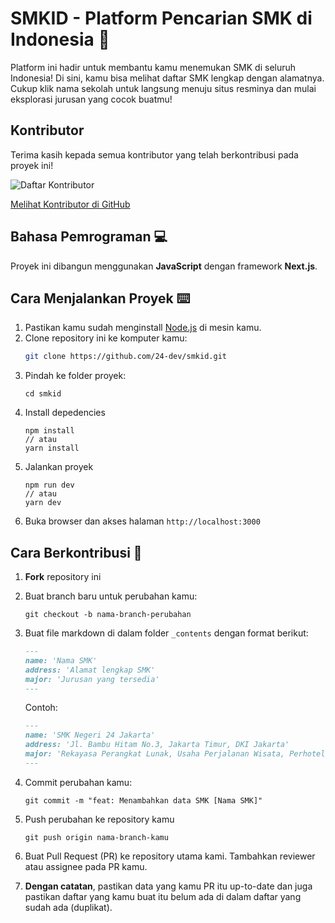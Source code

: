 # SMKID - Platform Pencarian SMK di Indonesia 🚀

Platform ini hadir untuk membantu kamu menemukan SMK di seluruh Indonesia! Di sini, kamu bisa melihat daftar SMK lengkap dengan alamatnya. Cukup klik nama sekolah untuk langsung menuju situs resminya dan mulai eksplorasi jurusan yang cocok buatmu!

## Kontributor

Terima kasih kepada semua kontributor yang telah berkontribusi pada proyek ini!

![Daftar Kontributor](https://contrib.rocks/image?repo=24-dev/smkid)

[Melihat Kontributor di GitHub](https://github.com/24-dev/smkid/graphs/contributors)

## Bahasa Pemrograman 💻

Proyek ini dibangun menggunakan **JavaScript** dengan framework **Next.js**.

## Cara Menjalankan Proyek ⌨️

1. Pastikan kamu sudah menginstall [Node.js](https://nodejs.org/) di mesin kamu.
2. Clone repository ini ke komputer kamu:
   ```bash
   git clone https://github.com/24-dev/smkid.git
   ```
3. Pindah ke folder proyek:
   ```
   cd smkid
   ```
4. Install depedencies
   ```
   npm install 
   // atau
   yarn install
   ```
5. Jalankan proyek
   ```
   npm run dev
   // atau
   yarn dev
   ```
6. Buka browser dan akses halaman `http://localhost:3000`

## Cara Berkontribusi 🙌
1. **Fork** repository ini
2. Buat branch baru untuk perubahan kamu:
   ```
   git checkout -b nama-branch-perubahan
   ```
3. Buat file markdown di dalam folder `_contents` dengan format berikut:
   ```md
   ---
   name: 'Nama SMK'
   address: 'Alamat lengkap SMK'
   major: 'Jurusan yang tersedia'
   ---
   ```

   Contoh:
   ```md
   ---
   name: 'SMK Negeri 24 Jakarta'
   address: 'Jl. Bambu Hitam No.3, Jakarta Timur, DKI Jakarta'
   major: 'Rekayasa Perangkat Lunak, Usaha Perjalanan Wisata, Perhotelan, Tata Boga, Tata Busana'
   ---
   ```
4. Commit perubahan kamu:
   ```
   git commit -m "feat: Menambahkan data SMK [Nama SMK]"
   ```
5. Push perubahan ke repository kamu
   ```
   git push origin nama-branch-kamu
   ```
6. Buat Pull Request (PR) ke repository utama kami. Tambahkan reviewer atau assignee pada PR kamu.
7. **Dengan catatan**, pastikan data yang kamu PR itu up-to-date dan juga pastikan daftar yang kamu buat itu belum ada di dalam daftar yang sudah ada (duplikat).


